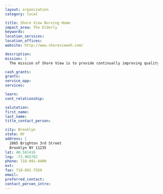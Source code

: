 ```yaml
---
layout: organization
category: local

title: Shore View Nursing Home
impact_area: The Elderly
keywords: 
location_services: 
location_offices: 
website: http://www.shoreviewnh.com/

description: 
mission: |
  The mission of Shore View is to provide continually improving quality care and services to its population through the teamwork of its professional and courteous staff. We strive to provide excellence in service, honesty, attitude, respect and ethics.

cash_grants: 
grants: 
service_opp: 
services: 

learn: 
cont_relationship: 

salutation: 
first_name: 
last_name: 
title_contact_person: 

city: Brooklyn
state: NY
address: |
  2865 Brighton 3rd Street  
  Brooklyn NY 11235
lat: 40.581416
lng: -73.965782
phone: 718-891-4400
ext: 
fax: 718-891-7559
email: 
preferred_contact: 
contact_person_intro: 
---
```

